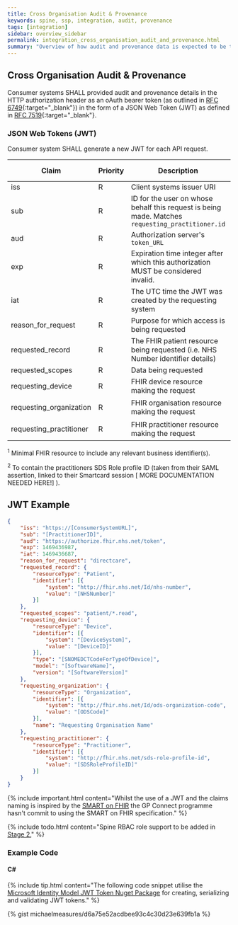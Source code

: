 ```yaml
---
title: Cross Organisation Audit & Provenance
keywords: spine, ssp, integration, audit, provenance
tags: [integration]
sidebar: overview_sidebar
permalink: integration_cross_organisation_audit_and_provenance.html
summary: "Overview of how audit and provenance data is expected to be transported over the GP Connect FHIR interfaces."
---
```


## Cross Organisation Audit & Provenance ##

Consumer systems SHALL provided audit and provenance details in the HTTP authorization header as an oAuth bearer token (as outlined in [RFC 6749](https://tools.ietf.org/html/rfc6749){:target="_blank"}) in the form of a JSON Web Token (JWT) as defined in [RFC 7519](https://tools.ietf.org/html/rfc7519){:target="_blank"}.

### JSON Web Tokens (JWT) ###

Consumer system SHALL generate a new JWT for each API request.

| Claim | Priority | Description | Fixed Value | Dynamic Value |
|-------|----------|-------------|-------------|------------------|
| iss | R | Client systems issuer URI | No | Yes |
| sub | R | ID for the user on whose behalf this request is being made. Matches `requesting_practitioner.id` | No | Yes |
| aud | R | Authorization server's `token_URL` | `https://authorize.fhir.nhs.net/token` | No |
| exp | R | Expiration time integer after which this authorization MUST be considered invalid. | `exp` | (now + 5 minutes) UTC time in seconds |
| iat | R | The UTC time the JWT was created by the requesting system | `iat` | now UTC time in seconds |
| reason_for_request | R | Purpose for which access is being requested | `directcare` | No |
| requested_record | R | The FHIR patient resource being requested (i.e. NHS Number identifier details) | No | FHIR Patient<sup>1</sup> |
| requested_scopes | R | Data being requested | `patient/Observation.read` | No |
| requesting_device | R | FHIR device resource making the request | No | FHIR Device<sup>1</sup> |
| requesting_organization | R | FHIR organisation resource making the request | No | FHIR Organization<sup>1</sup> | 
| requesting_practitioner | R | FHIR practitioner resource making the request | No | FHIR Practitioner<sup>2</sup> |

<sup>1</sup> Minimal FHIR resource to include any relevant business identifier(s).

<sup>2</sup> To contain the practitioners SDS Role profile ID (taken from their SAML assertion, linked to their Smartcard session [ MORE DOCUMENTATION NEEDED HERE!] ).

## JWT Example ##

```json
{
	"iss": "https://[ConsumerSystemURL]",
	"sub": "[PractitionerID]",
	"aud": "https://authorize.fhir.nhs.net/token",
	"exp": 1469436987,
	"iat": 1469436687,
	"reason_for_request": "directcare",
	"requested_record": {
		"resourceType": "Patient",
		"identifier": [{
			"system": "http://fhir.nhs.net/Id/nhs-number",
			"value": "[NHSNumber]"
		}]
	},
	"requested_scopes": "patient/*.read",
	"requesting_device": {
		"resourceType": "Device",
		"identifier": [{
			"system": "[DeviceSystem]",
			"value": "[DeviceID]"
		}],
		"type": "[SNOMEDCTCodeForTypeOfDevice]",
		"model": "[SoftwareName]",
		"version": "[SoftwareVersion]"
	},
	"requesting_organization": {
		"resourceType": "Organization",
		"identifier": [{
			"system": "http://fhir.nhs.net/Id/ods-organization-code",
			"value": "[ODSCode]"
		}],
		"name": "Requesting Organisation Name"
	},
	"requesting_practitioner": {
		"resourceType": "Practitioner",
		"identifier": [{
			"system": "http://fhir.nhs.net/sds-role-profile-id",
			"value": "[SDSRoleProfileID]"
		}]
	}
}
```

{% include important.html content="Whilst the use of a JWT and the claims naming is inspired by the [SMART on FHIR](https://github.com/smart-on-fhir/smart-on-fhir.github.io/wiki/cross-organizational-auth) the GP Connect programme hasn't commit to using the SMART on FHIR specification." %}

{% include todo.html content="Spine RBAC role support to be added in [Stage 2.](designprinciples_maturity_model.html)" %}

### Example Code ###

#### C# ####

{% include tip.html content="The following code snippet utilise the [Microsoft Identity Model JWT Token Nuget Package](https://www.nuget.org/packages/System.IdentityModel.Tokens.Jwt/) for creating, serializing and validating JWT tokens." %}

{% gist michaelmeasures/d6a75e52acdbee93c4c30d23e639fb1a %}

